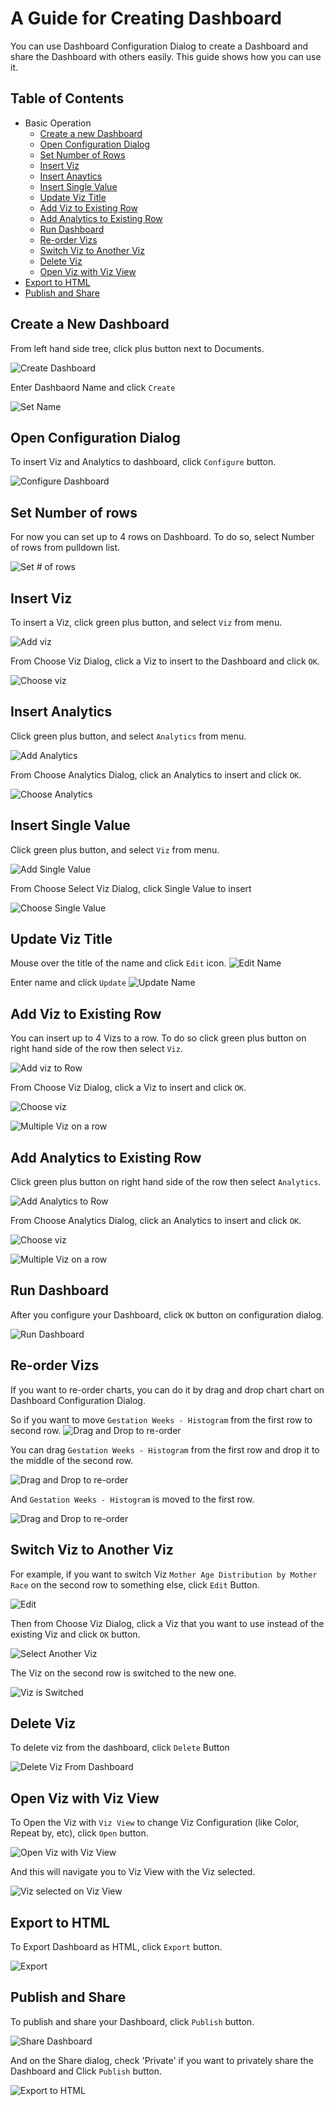 # A Guide for Creating Dashboard

You can use Dashboard Configuration Dialog to create a Dashboard and share the Dashboard with others easily. This guide shows how you can use it.

## Table of Contents  

* Basic Operation  
  * [Create a new Dashboard](#create-a-new-dashboard)  
  * [Open Configuration Dialog](#open-configuration-dialog)  
  * [Set Number of Rows](#set-number-of-rows)  
  * [Insert Viz](#insert-viz)  
  * [Insert Anaytics](#insert-analytics)  
  * [Insert Single Value](#insert-single-value)  
  * [Update Viz Title](#update-viz-title)
  * [Add Viz to Existing Row](#add-viz-to-existing-row)
  * [Add Analytics to Existing Row](#add-analytics-to-existing-row)
  * [Run Dashboard](#run-dashboard)
  * [Re-order Vizs](#re-order-vizs)
  * [Switch Viz to Another Viz](#switch-viz-to-another-viz)
  * [Delete Viz](#delete-viz)
  * [Open Viz with Viz View](#open-viz-with-viz-view)  
* [Export to HTML](#export-to-html)
* [Publish and Share](#publish-and-share)

## Create a New Dashboard

From left hand side tree, click plus button next to Documents.

![](images/dashboard-create1.png "Create Dashboard")

Enter Dashbaord Name and click `Create`

![](images/dashboard-create-dialog.png "Set Name")

## Open Configuration Dialog

To insert Viz and Analytics to dashboard, click `Configure` button.

![](images/dashboard-configure.png "Configure Dashboard")

## Set Number of rows

For now you can set up to 4 rows on Dashboard. To do so, select Number of rows from pulldown list.

![](images/dashboard-set-num-rows.png "Set # of rows")

## Insert Viz

To insert a Viz, click green plus button, and select `Viz` from menu.

![](images/dashboard-add-viz1.png "Add viz")


From Choose Viz Dialog, click a Viz to insert to the Dashboard and click `OK`.

![](images/dashboard-viz-chooser.png "Choose viz")


## Insert Analytics

Click green plus button, and select `Analytics` from menu.

![](images/dashboard-add-analytics1.png "Add Analytics")

From Choose Analytics Dialog, click an Analytics to insert and click `OK`.

![](images/dashboard-analytics-chooser.png "Choose Analytics")


## Insert Single Value

Click green plus button, and select `Viz` from menu.

![](images/dashboard-add-single-value.png "Add Single Value")

From Choose Select Viz Dialog, click Single Value to insert

![](images/dashboard-singlevalue-chooser.png "Choose Single Value")

## Update Viz Title

Mouse over the title of the name and click `Edit` icon. 
![](images/dashboard-change-name.png "Edit Name")

Enter name and click `Update`
![](images/dashboard-update-name.png "Update Name")


## Add Viz to Existing Row

You can insert up to 4 Vizs to a row.  To do so click green plus button on right hand side of the row then select `Viz`.

![](images/dashboard-add-viz-to-row.png "Add viz to Row")

From Choose Viz Dialog, click a Viz to insert and click `OK`.

![](images/dashboard-viz-chooser-extra.png "Choose viz")


![](images/dashboard-config-dialog-multi-viz.png "Multiple Viz on a row")


## Add Analytics to Existing Row

Click green plus button on right hand side of the row then select `Analytics`.

![](images/dashboard-add-analytics-to-row.png "Add Analytics to Row")

From Choose Analytics Dialog, click an Analytics to insert and click `OK`.

![](images/dashboard-analytics-chooser-extra.png "Choose viz")


![](images/dashboard-config-dialog-multi-analytics.png "Multiple Viz on a row")


## Run Dashboard

After you configure your Dashboard, click `OK` button on configuration dialog.

![](images/run-dashboard.png "Run Dashboard")

## Re-order Vizs

If you want to re-order charts, you can do it by drag and drop chart chart on Dashboard Configuration Dialog.

So if you want to move `Gestation Weeks - Histogram` from the first row to second row.
![](images/dashbord-reorder-before.png "Drag and Drop to re-order")

You can drag `Gestation Weeks - Histogram` from the first row and drop it to the middle of the second row. 

![](images/dashboard-dnd-reorder.png "Drag and Drop to re-order")

And `Gestation Weeks - Histogram` is moved to the first row.

![](images/dashboard-reorder-after.png "Drag and Drop to re-order")

## Switch Viz to Another Viz

For example, if you want to switch Viz `Mother Age Distribution by Mother Race` on the second row to something else, click `Edit` Button. 

![](images/dashboard-switch-viz.png "Edit")

Then from Choose Viz Dialog, click a Viz that you want to use instead of the existing Viz and click `OK` button.

![](images/dashboard-select-another-viz.png "Select Another Viz")

The Viz on the second row is switched to the new one.

![](images/dashboard-viz-switched.png "Viz is Switched")


## Delete Viz

To delete viz from the dashboard, click `Delete` Button 

![](images/delete-viz-from-dashboard.png "Delete Viz From Dashboard")

## Open Viz with Viz View

To Open the Viz with `Viz View` to change Viz Configuration (like Color, Repeat by, etc), click `Open` button. 

![](images/dashboard-open-viz.png "Open Viz with Viz View")

And this will navigate you to Viz View with the Viz selected.

![](images/dashboard-viz-with-viz-view.png "Viz selected on Viz View")


## Export to HTML

To Export Dashboard as HTML, click `Export` button.

![](images/export-dashboard.png "Export")

## Publish and Share

To publish and share your Dashboard, click `Publish` button.

![](images/publish-dashboard.png "Share Dashboard")

And on the Share dialog, check 'Private' if you want to privately share the Dashboard and Click `Publish` button.

![](images/dashboard-share-scope.png "Export to HTML")
